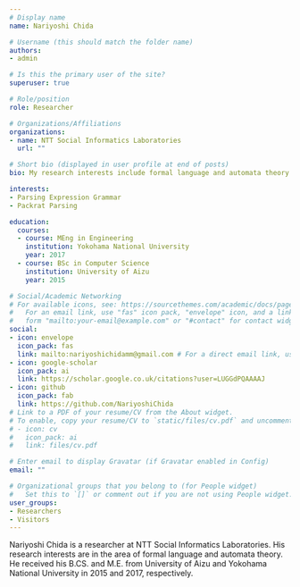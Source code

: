 ```yaml
---
# Display name
name: Nariyoshi Chida

# Username (this should match the folder name)
authors:
- admin

# Is this the primary user of the site?
superuser: true

# Role/position
role: Researcher

# Organizations/Affiliations
organizations:
- name: NTT Social Informatics Laboratories
  url: ""

# Short bio (displayed in user profile at end of posts)
bio: My research interests include formal language and automata theory.

interests:
- Parsing Expression Grammar
- Packrat Parsing

education:
  courses:
  - course: MEng in Engineering
    institution: Yokohama National University
    year: 2017
  - course: BSc in Computer Science
    institution: University of Aizu
    year: 2015

# Social/Academic Networking
# For available icons, see: https://sourcethemes.com/academic/docs/page-builder/#icons
#   For an email link, use "fas" icon pack, "envelope" icon, and a link in the
#   form "mailto:your-email@example.com" or "#contact" for contact widget.
social:
- icon: envelope
  icon_pack: fas
  link: mailto:nariyoshichidamm@gmail.com # For a direct email link, use "mailto:test@example.org".
- icon: google-scholar
  icon_pack: ai
  link: https://scholar.google.co.uk/citations?user=LUGGdPQAAAAJ
- icon: github
  icon_pack: fab
  link: https://github.com/NariyoshiChida
# Link to a PDF of your resume/CV from the About widget.
# To enable, copy your resume/CV to `static/files/cv.pdf` and uncomment the lines below.
# - icon: cv
#   icon_pack: ai
#   link: files/cv.pdf

# Enter email to display Gravatar (if Gravatar enabled in Config)
email: ""

# Organizational groups that you belong to (for People widget)
#   Set this to `[]` or comment out if you are not using People widget.
user_groups:
- Researchers
- Visitors
---
```


Nariyoshi Chida is a researcher at NTT Social Informatics Laboratories. His research interests are in the area of formal language and automata theory. He received his B.CS. and M.E. from University of Aizu and Yokohama National University in 2015 and 2017, respectively.



